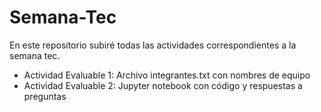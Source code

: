 # Semana-Tec

En este repositorio subiré todas las actividades correspondientes a la semana tec.

- Actividad Evaluable 1: Archivo integrantes.txt con nombres de equipo
- Actividad Evaluable 2: Jupyter notebook con código y respuestas a preguntas
